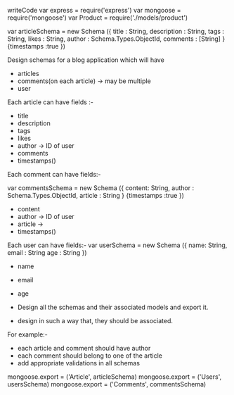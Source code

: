 writeCode
var express = require('express')
var mongoose = require('mongoose')
var Product = require('./models/product')

var articleSchema = new Schema ({
    title : String,
    description : String,
    tags : String,
    likes : String,
    author : Schema.Types.ObjectId,
    comments : [String]
    }
    {timestamps :true })
    
Design schemas for a blog application which will have

- articles
- comments(on each article) -> may be multiple
- user

Each article can have fields :-

- title
- description
- tags
- likes
- author -> ID of user
- comments
- timestamps()

Each comment can have fields:-

var commentsSchema = new Schema ({
    content: String,
    author : Schema.Types.ObjectId,
    article : String
    }
    {timestamps :true })
    
- content
- author -> ID of user
- article ->
- timestamps()

Each user can have fields:-
var userSchema = new Schema ({
    name: String,
    email : String
    age : String
    })
    
- name
- email
- age

- Design all the schemas and their associated models and export it.
- design in such a way that, they should be associated.

For example:-

- each article and comment should have author
- each comment should belong to one of the article
- add appropriate validations in all schemas



mongoose.export = ('Article', articleSchema)
mongoose.export = ('Users', usersSchema)
mongoose.export = ('Comments', commentsSchema)




